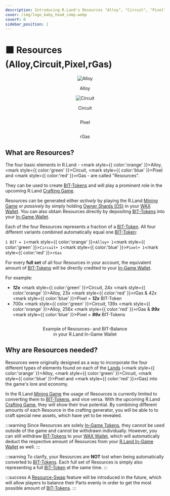 ```yaml
---
description: Introducing R.Land's Resources "Alloy", "Circuit", "Pixel" and "rGas"!
cover: /img/logo_baby_head_comp.webp
coverY: 0
sidebar_position: 1
---
```


# 🟧 Resources (Alloy,Circuit,Pixel,rGas)

<div class="fixthis">

<center>
<img src="/img/Alloy.webp" alt="Alloy" />
<p>Alloy</p>
</center>
 
<center>
<img src="/img/Circuit.webp" alt="Circuit" />
<p>Circuit</p>
</center>
 

<center><img src="/img/Pixel.webp" alt="" /><figcaption><p>Pixel</p></figcaption></center>

 

<center><img src="/img/rGas.webp" alt="" /><figcaption><p>rGas</p></figcaption></center>

</div>

## What are Resources?

The four basic elements in R.Land - <mark style={{ color:'orange' }}>Alloy</mark>, <mark style={{ color:'green' }}>Circuit</mark>, <mark style={{ color:'blue' }}>Pixel</mark> and <mark style={{ color:'red' }}>rGas</mark> - are called "Resources". 

They can be used to create [BIT-Tokens](/bit-token) and will play a prominent role in the upcoming R.Land [Crafting Game](/upcoming-features/r.land-crafting-game).

Resources can be generated either _actively_ by playing the R.Land [Mining Game](/gaming/r.land-mining-game/) or _passively_ by simply holding [Owner Shards (OS)](/nfts/owner-shards-os) in your [WAX Wallet](/essentials/r.land-in-game-wallet-vs.-wax-wallet). You can also obtain Resources directly by depositing [BIT-Tokens](/bit-token) into your [In-Game Wallet](/essentials/r.land-in-game-wallet-vs.-wax-wallet).

Each of the four Resources represents a fraction of a [BIT-Token](/bit-token). All four different variants combined automatically equal one [BIT-Token](/bit-token):

`1 BIT = 1`<mark style={{ color:'orange' }}>`Alloy`</mark>`+ 1`<mark style={{ color:'green' }}>`Circuit`</mark>`+ 1`<mark style={{ color:'blue' }}>`Pixel`</mark>`+ 1`<mark style={{ color:'red' }}>`rGas`</mark>

For every **full set** of all four Resources in your account, the equivalent amount of [BIT-Tokens](/bit-token) will be directly credited to your [In-Game Wallet](/essentials/r.land-in-game-wallet-vs.-wax-wallet).&#x20;

For example:&#x20;

* _**12x**_ <mark style={{ color:'green' }}>Circuit</mark>, 24x <mark style={{ color:'orange' }}>Alloy</mark>, 23x <mark style={{ color:'red' }}>rGas</mark> & 42x <mark style={{ color:'blue' }}>Pixel</mark> = _**12x**_ BIT-Token
* 700x <mark style={{ color:'green' }}>Circuit</mark>, 139x <mark style={{ color:'orange' }}>Alloy</mark>, 256x <mark style={{ color:'red' }}>rGas</mark> & _**99x**_ <mark style={{ color:'blue' }}>Pixel</mark> = _**99x**_ BIT-Tokens

<center><img src="/img/Resource_Balance.PNG" alt="" /><figcaption><p>Example of Resources- and BIT-Balance <br/>in your R.Land In-Game Wallet</p></figcaption></center>

## Why are Resources needed?

Resources were originally designed as a way to incorporate the four different types of elements found on each of the [Lands](/nfts/lands-and-tools.md#lands) (<mark style={{ color:'orange' }}>Alloy</mark>, <mark style={{ color:'green' }}>Circuit</mark>, <mark style={{ color:'blue' }}>Pixel</mark> and <mark style={{ color:'red' }}>rGas</mark>) into the game's lore and economy.&#x20;

In the R.Land [Mining Game](/gaming/r.land-mining-game/) the usage of Resources is currently limited to converting them to [BIT-Tokens](/bit-token), and vice versa. With the upcoming R.Land [Crafting Game](/upcoming-features/r.land-crafting-game), they will show their true potential. By combining different amounts of each Resource in the crafting generator, you will be able to to craft special new assets, which have yet to be revealed.

:::warning
Since Resources are solely [In-Game Tokens](./), they cannot be used outside of the game and cannot be withdrawn individually. However, you can still withdraw [BIT-Tokens](/bit-token) to your [WAX Wallet](/essentials/r.land-in-game-wallet-vs.-wax-wallet), which will automatically deduct the respective amount of Resources from your [R.Land In-Game Wallet](/essentials/r.land-in-game-wallet-vs.-wax-wallet) as well.
:::

:::warning
To clarify, your Resources are **NOT** lost when being automatically converted to [BIT-Tokens](/bit-token). Each full set of Resources is simply also representing a full [BIT-Token](/bit-token) at the same time.
:::

:::success
A [Resource-Swap](/upcoming-features/resource-swap) feature will be introduced in the future, which will allow players to balance their Parts evenly in order to get the most possible amount of [BIT-Tokens](/bit-token).
:::
